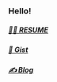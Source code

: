 ### Hello!

##### [🙋‍♂️ RESUME](https://programmers.co.kr/pr/jihogrammer)
##### [📝 Gist](https://gist.github.com/Jihogrammer)
##### [✍️ Blog](https://jihogrammer.tistory.com)


<!--
**Jihogrammer/Jihogrammer** is a ✨ _special_ ✨ repository because its `README.md` (this file) appears on your GitHub profile.

Here are some ideas to get you started:

- 🔭 I’m currently working on ...
- 🌱 I’m currently learning ...
- 👯 I’m looking to collaborate on ...
- 🤔 I’m looking for help with ...
- 💬 Ask me about ...
- 📫 How to reach me: ...
- 😄 Pronouns: ...
- ⚡ Fun fact: ...
-->

